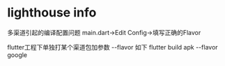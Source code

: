 # lighthouse info

多渠道引起的编译配置问题
main.dart->Edit Config->填写正确的Flavor

flutter工程下单独打某个渠道包加参数 --flavor 如下
flutter build apk --flavor google